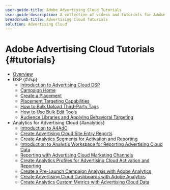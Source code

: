 ```yaml
---
user-guide-title: Adobe Advertising Cloud Tutorials
user-guide-description: A collection of videos and tutorials for Adobe Advertising Cloud.
breadcrumb-title: Advertising Cloud Tutorials
solution: Advertising Cloud
---
```


# Adobe Advertising Cloud Tutorials {#tutorials}

+ [Overview](overview.md)
+ DSP {#dsp}
  + [Introduction to Advertising Cloud DSP](/help/dsp/overview.md)
  + [Campaign Home](/help/dsp/campaign-home.md)
  + [Create a Placement](/help/dsp/placement-create.md)
  + [Placement Targeting Capabilities](/help/dsp/placement-targeting.md)
  + [How to Bulk Upload Third-Party Tags](/help/dsp/bulk-upload-third-party-ad-tags.md)
  + [How to Use Bulk Edit Tools](/help/dsp/bulk-edit-placement-tools.md)
  + [Audience Libraries and Applying Behavioral Targeting](/help/dsp/audience-libraries.md)
+ Analytics for Advertising Cloud {#analytics}
  + [Introduction to A4AdC](/help/integrations/analytics/intro-a4adc.md)
  + [Create Advertising Cloud Site Entry Reports](/help/integrations/analytics/analytics-site-entry-a4adc.md)
  + [Create Analytics Segments for Activation and Reporting](/help/integrations/analytics/analytics-segments-a4adc.md)
  + [Introduction to Analysis Workspace for Reporting Advertising Cloud Data](/help/integrations/analytics/analytics-analysis-workspace-a4adc.md)
  + [Reporting with Advertising Cloud Marketing Channels](/help/integrations/analytics/analytics-reporting-a4adc.md)
  + [Create Analytics Profiles for Advertising Cloud Activation and Reporting](/help/integrations/analytics/analytics-profiles-a4adc.md)
  + [Create a Pre-Launch Campaign Analysis with Adobe Analytics](/help/integrations/analytics/analytics-pre-launch-a4adc.md)
  + [Create Advertising Cloud Dashboards with Adobe Analytics](/help/integrations/analytics/analytics-dashboards-a4adc.md)
  + [Create Analytics Custom Metrics with Advertising Cloud Data](/help/integrations/analytics/analytics-custom-metrics-a4adc.md)
